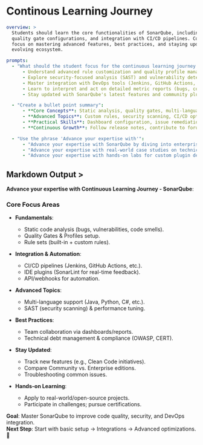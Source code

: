 # Continous Learning Journey 

```yaml
overview: >
  Students should learn the core functionalities of SonarQube, including static code analysis, 
  quality gate configurations, and integration with CI/CD pipelines. Continuous learning should 
  focus on mastering advanced features, best practices, and staying updated with SonarQube's 
  evolving ecosystem.

prompts:
  - "What should the student focus for the continuous learning journey on the SonarQube":
      - Understand advanced rule customization and quality profile management.
      - Explore security-focused analysis (SAST) and vulnerability detection.
      - Master integration with DevOps tools (Jenkins, GitHub Actions, Azure DevOps).
      - Learn to interpret and act on detailed metric reports (bugs, code smells, tech debt).
      - Stay updated with SonarQube's latest features and community plugins.

  - "Create a bullet point summary":
      - **Core Concepts**: Static analysis, quality gates, multi-language support.
      - **Advanced Topics**: Custom rules, security scanning, CI/CD optimization.
      - **Practical Skills**: Dashboard configuration, issue remediation, team collaboration.
      - **Continuous Growth**: Follow release notes, contribute to forums, automate audits.

  - "Use the phrase 'Advance your expertise with'":
      - "Advance your expertise with SonarQube by diving into enterprise-scale deployment strategies."
      - "Advance your expertise with real-world case studies on technical debt reduction."
      - "Advance your expertise with hands-on labs for custom plugin development."
```

## Markdown Output >

**Advance your expertise with Continuous Learning Journey - SonarQube**:  

### **Core Focus Areas**  
- **Fundamentals**:  
  - Static code analysis (bugs, vulnerabilities, code smells).  
  - Quality Gates & Profiles setup.  
  - Rule sets (built-in + custom rules).  

- **Integration & Automation**:  
  - CI/CD pipelines (Jenkins, GitHub Actions, etc.).  
  - IDE plugins (SonarLint for real-time feedback).  
  - API/webhooks for automation.  

- **Advanced Topics**:  
  - Multi-language support (Java, Python, C#, etc.).  
  - SAST (security scanning) & performance tuning.  

- **Best Practices**:  
  - Team collaboration via dashboards/reports.  
  - Technical debt management & compliance (OWASP, CERT).  

- **Stay Updated**:  
  - Track new features (e.g., Clean Code initiatives).  
  - Compare Community vs. Enterprise editions.  
  - Troubleshooting common issues.  

- **Hands-on Learning**:  
  - Apply to real-world/open-source projects.  
  - Participate in challenges; pursue certifications.  

**Goal**: Master SonarQube to improve code quality, security, and DevOps integration.  
**Next Step**: Start with basic setup → Integrations → Advanced optimizations. 🚀